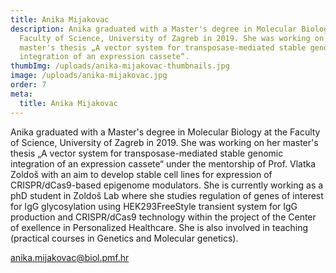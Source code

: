 ```yaml
---
title: Anika Mijakovac
description: Anika graduated with a Master's degree in Molecular Biology at the
  Faculty of Science, University of Zagreb in 2019. She was working on her
  master's thesis „A vector system for transposase-mediated stable genomic
  integration of an expression cassete“.
thumbImg: /uploads/anika-mijakovac-thumbnails.jpg
image: /uploads/anika-mijakovac.jpg
order: 7
meta:
  title: Anika Mijakovac
---
```

Anika graduated with a Master's degree in Molecular Biology at the Faculty of Science, University of Zagreb in 2019. She was working on her master's thesis „A vector system for transposase-mediated stable genomic integration of an expression cassete“ under the mentorship of Prof. Vlatka Zoldoš with an aim to develop stable cell lines for expression of CRISPR/dCas9-based epigenome modulators. She is currently working as a phD student in Zoldoš Lab where she studies regulation of genes of interest for IgG glycosylation using HEK293FreeStyle transient system for IgG production and CRISPR/dCas9 technology within the project of the Center of exellence in Personalized Healthcare. She is also involved in teaching (practical courses in Genetics and Molecular genetics).

[anika.mijakovac@biol.pmf.hr](mailto:anika.mijakovac@biol.pmf.hr)
